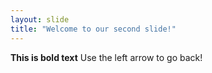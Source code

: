 ```yaml
---
layout: slide
title: "Welcome to our second slide!"
---
```

**This is bold text**
Use the left arrow to go back!
